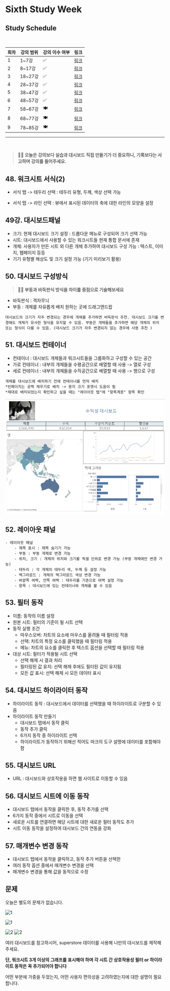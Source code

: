 # Sixth Study Week


## Study Schedule
<br>

| 회차 | 강의 범위   | 강의 이수 여부 | 링크                                                                                                     |
|------|-------------|----------------|--------------------------------------------------------------------------------------------------------|
| 1    | 1~7강       | ✅              | [링크](https://www.youtube.com/watch?v=AXkaUrJs-Ko&list=PL87tgIIryGsa5vdz6MsaOEF8PK-YqK3fz&index=84)    |
| 2    | 8~17강      | ✅              | [링크](https://www.youtube.com/watch?v=AXkaUrJs-Ko&list=PL87tgIIryGsa5vdz6MsaOEF8PK-YqK3fz&index=75)    |
| 3    | 18~27강     | ✅              | [링크](https://www.youtube.com/watch?v=AXkaUrJs-Ko&list=PL87tgIIryGsa5vdz6MsaOEF8PK-YqK3fz&index=65)    |
| 4    | 28~37강     | ✅              | [링크](https://www.youtube.com/watch?v=e6J0Ljd6h44&list=PL87tgIIryGsa5vdz6MsaOEF8PK-YqK3fz&index=55)    |
| 5    | 38~47강     | ✅              | [링크](https://www.youtube.com/watch?v=AXkaUrJs-Ko&list=PL87tgIIryGsa5vdz6MsaOEF8PK-YqK3fz&index=45)    |
| 6    | 48~57강     | ✅              | [링크](https://www.youtube.com/watch?v=AXkaUrJs-Ko&list=PL87tgIIryGsa5vdz6MsaOEF8PK-YqK3fz&index=35)    |
| 7    | 58~67강     | 🍽️             | [링크](https://www.youtube.com/watch?v=AXkaUrJs-Ko&list=PL87tgIIryGsa5vdz6MsaOEF8PK-YqK3fz&index=25)    |
| 8    | 68~77강     | 🍽️             | [링크](https://www.youtube.com/watch?v=AXkaUrJs-Ko&list=PL87tgIIryGsa5vdz6MsaOEF8PK-YqK3fz&index=15)    |
| 9    | 78~85강     | 🍽️             | [링크](https://www.youtube.com/watch?v=AXkaUrJs-Ko&list=PL87tgIIryGsa5vdz6MsaOEF8PK-YqK3fz&index=5)     |
---

<br/>
<!-- 여기까진 그대로 둬 주세요-->

> **🧞‍♀️ 오늘은 강의보다 실습과 대시보드 직접 만들기가 더 중요하니, 기록보다는 사고하며 강의를 들어주세요.**

## 48. 워크시트 서식(2)

- 서식 탭 -> 테두리 선택 : 테두리 유형, 두께, 색상 선택 가능

- 서식 탭 -> 라인 선택 : 뷰에서 표시된 데이터의 축에 대한 라인의 모양을 설정



## 49강. 대시보드패널

- 크기: 현재 대시보드 크기 설정 : 드롭다운 메뉴로 구성되어 크기 선택 가능
- 시트: 대시보드에서 사용할 수 있는 워크시트들 현재 통합 문서에 존재
- 개체: 사용자가 만든 시트 외 다른 개체 추가하여 대시보드 구성 가능 : 텍스트, 이미지, 웹페이지 등등
- 기기 유형별 해상도 및 크기 설정 가능 (기기 미리보기 활용)


## 50. 대시보드 구성방식

> **🧞‍♀️ 부동과 바둑판식 방식을 차이를 중점으로 기술해보세요**
- 바둑판식 : 격자무늬
- 부동 : 개체를 자유롭게 배치 원하는 곳에 드래그앤드랍
~~~
대시보드의 크기가 자주 변경되는 경우에 개체를 추가하면 바둑판식 추천. 대시보드 크기를 변경해도 개체가 유사한 형식을 유지할 수 있음. 부동은 개체들을 추가하면 해당 개체의 위치 또는 형식이 다를 수 있음. (대시보드 크기가 자주 변경되지 않는 경우에 사용 추천 )
~~~


## 51. 대시보드 컨테이너
- 컨테이너 : 대시보드 개체들과 워크시트들을 그룹화하고 구성할 수 있는 공간
- 가로 컨테이너 : 내부의 개체들을 수평공간으로 배열할 때 사용 -> 열로 구성
- 세로 컨테이너 : 내부의 개체들을 수직공간으로 배열할 때 사용 -> 행으로 구성
~~~
개체를 대시보드에 배치하기 전에 컨테이너를 먼저 배치
*빈페이지는 공백 채우기로 배치 -> 용지 크기 포맷시 도움이 됨
*제대로 배치되었는지 확인하고 싶을 때는 "레이아웃 탭"에 "항목계층" 항목 확인
~~~

![orderopen](../img/t6-1.png)

## 52. 레이아웃 패널
```
- 레이아웃 패널
    - 제목 표시 : 제목 숨기기 가능
    - 부동 : 부동 개체로 변경 가능
    - 위치, 크기 : 개체의 위치와 크기를 픽셀 단위로 변경 가능 (부동 개체에만 변경 가능)
    - 테두리 : 각 개체의 테두리 색, 두께 등 설정 가능
    - 백그라운드 : 개체의 백그라운드 색상 변경 가능
    - 바깥쪽 여백, 안쪽 여백 : 테두리를 기준으로 여백 설정 가능
    - 항목 : 대시보드에 있는 컨테이너와 개체를 볼 수 있음
```

## 53. 필터 동작

- 이름: 동작의 이름 설정
- 원본 시트: 필터의 기준이 될 시트 선택
- 동작 실행 조건
  - 마우스오버: 차트의 요소에 마우스를 올려둘 때 필터링 적용
  - 선택: 차트의 특정 요소를 클릭했을 때 필터링 적용
  - 메뉴: 차트의 요소를 클릭한 후 텍스트 옵션을 선택할 때 필터링 적용
- 대상 시트: 필터가 적용될 시트 선택
  - 선택 해제 시 결과 처리
  - 필터링된 값 유지: 선택 해제 후에도 필터된 값이 유지됨
  - 모든 값 표시: 선택 해제 시 모든 데이터 표시


## 54. 대시보드 하이라이터 동작

- 하이라이트 동작 : 대시보드에서 데이터를 선택했을 때 하이라이트로 구분할 수 있음
- 하이라이트 동작 만들기
  - 대시보드 탭에서 동작 클릭
  - 동작 추가 클릭
  - 6가지 동작 중 하이라이트 선택
  - 하이라이트가 동작하기 위해선 적어도 마크의 도구 설명에 데이터를 포함해야 함


## 55. 대시보드 URL

- URL : 대시보드와 상호작용을 하면 웹 사이트로 이동할 수 있음


## 56. 대시보드 시트에 이동 동작

- 대시보드 탭에서 동작을 클릭한 후, 동작 추가를 선택
- 6가지 동작 중에서 시트로 이동을 선택
- 새로운 시트를 연결하면 해당 시트에 대한 새로운 필터 동작도 추가
- 시트 이동 동작을 설정하여 대시보드 간의 연동을 강화

## 57. 매개변수 변경 동작

- 대시보드 탭에서 동작을 클릭하고, 동작 추가 버튼을 선택한
- 여러 동작 옵션 중에서 매개변수 변경을 선택
- 매개변수 변경을 통해 값을 동적으로 수정

## 문제

오늘은 별도의 문제가 없습니다. 

![1](../study/img/3rd%20study/1688556627184.png)

![1](../study/img/3rd%20study/Global%20SuperStore%20Dashboard.png)

![2](../study/img/3rd%20study/images.jpeg)
![2](../study/img/3rd%20study/maxresdefault.jpg)

여러 대시보드를 참고하시어, superstore 데이터를 사용해 나만의 대시보드를 제작해주세요.

**단, 워크시트 3개 이상의 그래프를 표시해야 하며 각 시트 간 상호작용성 필터 or 하이라이트 동작은 꼭 추가되어야 합니다**

어떤 부분에 가중을 두었는지, 어떤 사용자 편의성을 고려하였는지에 대한 설명이 필요합니다.
